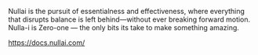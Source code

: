 Nullai is the pursuit of essentialness and effectiveness, where everything that disrupts balance is left behind—without ever breaking forward motion. Nulla-i is Zero-one — the only bits its take to make something amazing.

https://docs.nullai.com/
